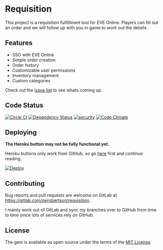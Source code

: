# Requisition

This project is a requisition fulfillment tool for EVE Online.
Players can fill out an order and we will follow up with you in game to work out the details.

## Features

- SSO with EVE Online
- Simple order creation
- Order history
- Customizable user permissions
- Inventory management
- Custom categories

Check out the [issue list](https://gitlab.com/perobertson/requisition/issues) to see whats coming up.


## Code Status

[![Circle CI](https://circleci.com/gh/perobertson/requisition.svg?style=shield)](https://circleci.com/gh/perobertson/requisition)
[![Dependency Status](https://gemnasium.com/perobertson/requisition.svg)](https://gemnasium.com/perobertson/requisition)
[![security](https://hakiri.io/github/perobertson/requisition/master.svg)](https://hakiri.io/github/perobertson/requisition/master)
[![Code Climate](https://codeclimate.com/github/perobertson/requisition/badges/gpa.svg)](https://codeclimate.com/github/perobertson/requisition)


## Deploying

**The Heroku button may not be fully functional yet.**

Heroku buttons only work from GitHub, so go [here](https://github.com/perobertson/requisition#deploying) first and continue reading.

[![Deploy](https://www.herokucdn.com/deploy/button.svg)](https://heroku.com/deploy)

## Contributing

Bug reports and pull requests are welcome on GitLab at https://gitlab.com/perobertson/requisition.

I mainly work out of GitLab and sync my branches over to GitHub from time to time since lots of services rely on GitHub.

## License

The gem is available as open source under the terms of the [MIT License](http://opensource.org/licenses/MIT).
